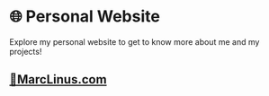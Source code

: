 # 🌐 Personal Website

Explore my personal website to get to know more about me and my projects!

## [🔗MarcLinus.com](https://extrm-gn.github.io/Portfolio-website/)
